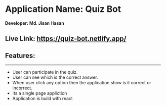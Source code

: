 # Application Name: Quiz Bot

#### Developer: Md. Jisan Hasan

## Live Link: https://quiz-bot.netlify.app/

## Features:

---

- User can participate in the quiz.
- User can see which is the correct answer.
- When user click any option then the application show is it correct or incorrect.
- Its a single page appliction
- Application is build with react
